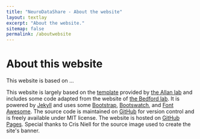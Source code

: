 ```yaml
---
title: "NeuroDataShare - About the website"
layout: textlay
excerpt: "About the website."
sitemap: false
permalink: /aboutwebsite
---
```


# About this website

This website is based on ...

This website is largely based on the [template](https://github.com/mpa139/allanlab)
provided by [the Allan lab](http://www.allanlab.org/) and includes some code
adapted from the website of [the Bedford lab](https://bedford.io/). It is powered
by [Jekyll](https://jekyllrb.com) and uses some [Bootstrap](http://www.getbootstrap.com),
[Bootswatch](http://www.bootswatch.com), and [Font Awesome](https://fontawesome.com/).
The source code is maintained on [GitHub](https://github.com/znamlab/znamlab.github.io)
for version control and is freely available under MIT license.  The website is hosted on
[GitHub Pages](https://pages.github.com/). Special thanks to Cris Niell for the
source image used to create the site's banner.
